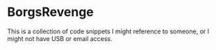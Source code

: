 # BorgsRevenge
This is a collection of code snippets I might reference to someone, or I might not  have USB or email access.
